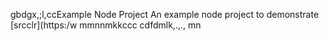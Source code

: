 gbdgx,;l,ccExample Node Project
An example node project to demonstrate [srcclr](https:/w
mmnnmkkccc
   cdfdmlk,.,.,
mn
